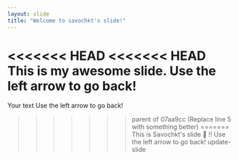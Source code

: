 ```yaml
---
layout: slide
title: "Welcome to savochkt's slide!"
---
```

<<<<<<< HEAD
<<<<<<< HEAD
This is my awesome slide.
Use the left arrow to go back!
=======
Your text
Use the left arrow to go back!
>>>>>>> parent of 07aa9cc (Replace line 5 with something better)
=======
This is Savochkt's slide :tada: !!
Use the left arrow to go back!
>>>>>>> update-slide
